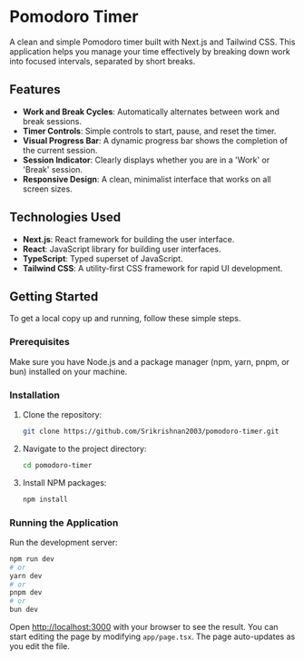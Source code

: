 # Pomodoro Timer

A clean and simple Pomodoro timer built with Next.js and Tailwind CSS. This application helps you manage your time effectively by breaking down work into focused intervals, separated by short breaks.

## Features

-   **Work and Break Cycles**: Automatically alternates between work and break sessions.
-   **Timer Controls**: Simple controls to start, pause, and reset the timer.
-   **Visual Progress Bar**: A dynamic progress bar shows the completion of the current session.
-   **Session Indicator**: Clearly displays whether you are in a 'Work' or 'Break' session.
-   **Responsive Design**: A clean, minimalist interface that works on all screen sizes.

## Technologies Used

-   **Next.js**: React framework for building the user interface.
-   **React**: JavaScript library for building user interfaces.
-   **TypeScript**: Typed superset of JavaScript.
-   **Tailwind CSS**: A utility-first CSS framework for rapid UI development.

## Getting Started

To get a local copy up and running, follow these simple steps.

### Prerequisites

Make sure you have Node.js and a package manager (npm, yarn, pnpm, or bun) installed on your machine.

### Installation

1.  Clone the repository:
    ```sh
    git clone https://github.com/Srikrishnan2003/pomodoro-timer.git
    ```
2.  Navigate to the project directory:
    ```sh
    cd pomodoro-timer
    ```
3.  Install NPM packages:
    ```sh
    npm install
    ```

### Running the Application

Run the development server:

```bash
npm run dev
# or
yarn dev
# or
pnpm dev
# or
bun dev
```

Open [http://localhost:3000](http://localhost:3000) with your browser to see the result. You can start editing the page by modifying `app/page.tsx`. The page auto-updates as you edit the file.
